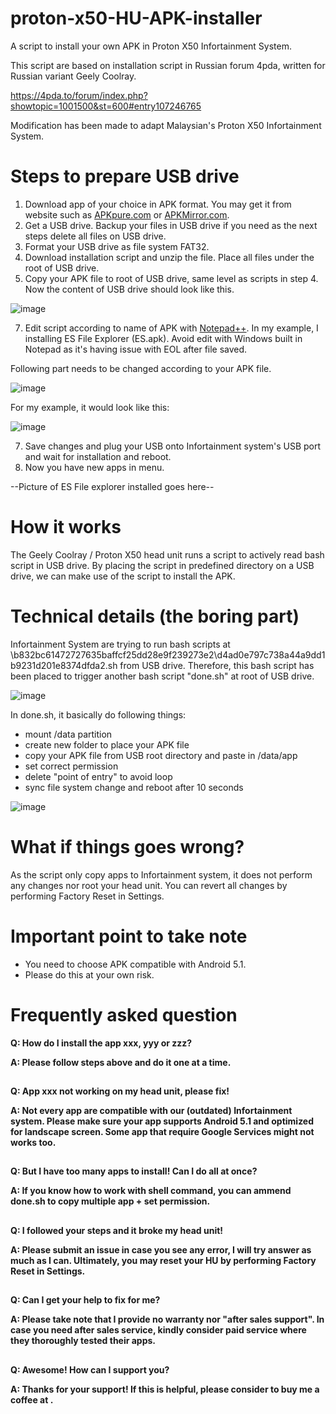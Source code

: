 # proton-x50-HU-APK-installer
A script to install your own APK in Proton X50 Infortainment System.

This script are based on installation script in Russian forum 4pda, written for Russian variant Geely Coolray. 

https://4pda.to/forum/index.php?showtopic=1001500&st=600#entry107246765

Modification has been made to adapt Malaysian's Proton X50 Infortainment System.

# Steps to prepare USB drive
1. Download app of your choice in APK format. You may get it from website such as [APKpure.com](https://m.apkpure.com/) or [APKMirror.com](https://www.apkmirror.com/). 
2. Get a USB drive. Backup your files in USB drive if you need as the next steps delete all files on USB drive. 
3. Format your USB drive as file system FAT32. 
4. Download installation script and unzip the file. Place all files under the root of USB drive.
5. Copy your APK file to root of USB drive, same level as scripts in step 4. Now the content of USB drive should look like this. 

![image](https://user-images.githubusercontent.com/17538895/172921723-633a95b0-e1a9-4afc-863a-fb2cf6f0aa0c.png)

7. Edit script according to name of APK with [Notepad++](https://notepad-plus-plus.org/downloads/). In my example, I installing ES File Explorer (ES.apk). Avoid edit with Windows built in Notepad as it's having issue with EOL after file saved. 

Following part needs to be changed according to your APK file.

![image](https://user-images.githubusercontent.com/17538895/172922338-da687e55-e347-4cac-815f-50401002aa8a.png)

For my example, it would look like this:

![image](https://user-images.githubusercontent.com/17538895/172922529-2c4865e2-7c0e-4778-a545-15108affe0ec.png)

7. Save changes and plug your USB onto Infortainment system's USB port and wait for installation and reboot.
8. Now you have new apps in menu.

--Picture of ES File explorer installed goes here--

# How it works
The Geely Coolray / Proton X50 head unit runs a script to actively read bash script in USB drive. 
By placing the script in predefined directory on a USB drive, we can make use of the script to install the APK. 

# Technical details (the boring part)
Infortainment System are trying to run bash scripts at \b832bc61472727635baffcf25dd28e9f239273e2\d4ad0e797c738a44a9dd1b9231d201e8374dfda2.sh from USB drive.
Therefore, this bash script has been placed to trigger another bash script "done.sh" at root of USB drive. 

![image](https://user-images.githubusercontent.com/17538895/172923228-8c41490f-fde7-44e5-b073-a555e740fdfc.png)

In done.sh, it basically do following things:
- mount /data partition
- create new folder to place your APK file
- copy your APK file from USB root directory and paste in /data/app
- set correct permission
- delete "point of entry" to avoid loop
- sync file system change and reboot after 10 seconds

![image](https://user-images.githubusercontent.com/17538895/172923573-18867149-4902-4a9a-ba6f-9d7f69d5b566.png)

# What if things goes wrong?
As the script only copy apps to Infortainment system, it does not perform any changes nor root your head unit. 
You can revert all changes by performing Factory Reset in Settings. 

# Important point to take note
- You need to choose APK compatible with Android 5.1. 
- Please do this at your own risk.

# Frequently asked question

**Q: How do I install the app xxx, yyy or zzz?**

**A: Please follow steps above and do it one at a time.**
##
**Q: App xxx not working on my head unit, please fix!**

**A: Not every app are compatible with our (outdated) Infortainment system. Please make sure your app supports Android 5.1 and optimized for landscape screen. Some app that require Google Services might not works too.**
##
**Q: But I have too many apps to install! Can I do all at once?**

**A: If you know how to work with shell command, you can ammend done.sh to copy multiple app + set permission.**
##
**Q: I followed your steps and it broke my head unit!**

**A: Please submit an issue in case you see any error, I will try answer as much as I can. Ultimately, you may reset your HU by performing Factory Reset in Settings.**
##
**Q: Can I get your help to fix for me?**

**A: Please take note that I provide no warranty nor "after sales support". In case you need after sales service, kindly consider paid service where they thoroughly tested their apps.**
##
**Q: Awesome! How can I support you?**

**A: Thanks for your support! If this is helpful, please consider to buy me a coffee at <donation links here>.**
##

